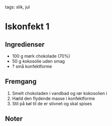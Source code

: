 tags: slik, jul

# Iskonfekt 1

## Ingredienser
  - 100 g mørk chokolade (70%)
  - 50 g kokosolie uden smag
  - ? små konfektforme

## Fremgang
  1. Smelt chokoladen i vandbad og rør kokosolien i
  2. Hæld den flydende masse i konfektforme
  3. Stil på køl til de er stivnet og skal spises

## Noter
